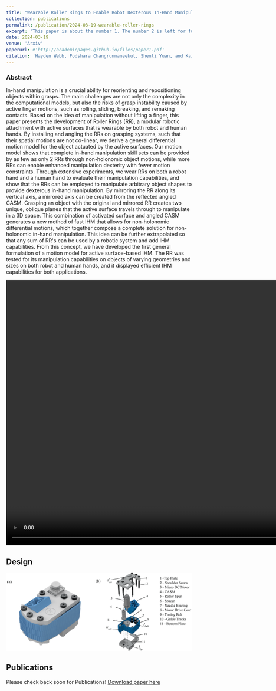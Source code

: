 ```yaml
---
title: "Wearable Roller Rings to Enable Robot Dexterous In-Hand Manipulation through Active Surfaces"
collection: publications
permalink: /publication/2024-03-19-wearable-roller-rings
excerpt: 'This paper is about the number 1. The number 2 is left for future work.'
date: 2024-03-19
venue: 'Arxiv'
paperurl: #'http://academicpages.github.io/files/paper1.pdf'
citation: 'Hayden Webb, Podshara Changrunmaneekul, Shenli Yuan, and Kaiyu Hang. (2024). &quot;Wearable Roller Rings to Enable Robot Dexterous In-Hand Manipulation through Active Surfaces.&quot; in <i>Arxiv 2024.</i>.'
---
```

### Abstract
In-hand manipulation is a crucial ability for reorienting and repositioning objects within grasps. The main challenges are not only the complexity in the computational models, but also the risks of grasp instability caused by active finger motions, such as rolling, sliding, breaking, and remaking contacts. Based on the idea of manipulation without lifting a finger, this paper presents the development of Roller Rings (RR), a modular robotic attachment with active surfaces that is wearable by both robot and human hands. By installing and angling the RRs on grasping systems, such that their spatial motions are not co-linear, we derive a general differential motion model for the object actuated by the active surfaces. Our motion model shows that complete in-hand manipulation skill sets can be provided by as few as only $2$ RRs through non-holonomic object motions, while more RRs can enable enhanced manipulation dexterity with fewer motion constraints. Through extensive experiments, we wear RRs on both a robot hand and a human hand to evaluate their manipulation capabilities, and show that the RRs can be employed to manipulate arbitrary object shapes to provide dexterous in-hand manipulation. By mirroring the RR along its vertical axis, a mirrored axis can be created from the reflected angled CASM. Grasping an object with the original and mirrored RR creates two unique, oblique planes that the active surface travels through to manipulate in a 3D space. This combination of activated surface and angled CASM generates a new method of fast IHM that allows for non-holonomic differential motions, which together compose a complete solution for non-holonomic in-hand manipulation. This idea can be further extrapolated so that any sum of RR's can be used by a robotic system and add IHM capabilities. From this concept, we have developed the first general formulation of a motion model for active surface-based IHM. The RR was tested for its manipulation capabilities on objects of varying geometries and sizes on both robot and human hands, and it displayed efficient IHM capabilities for both applications.

<video width="960" height="720" controls>
  <source src="/images/final_video.mp4" type="video/mp4">
</video>

## Design
<img title="a title" alt="Alt text" src="/images/design_parts.png">

## Publications
Please check back soon for Publications! [Download paper here](http://webbhayden/files/roller_ring_paper.pdf)
